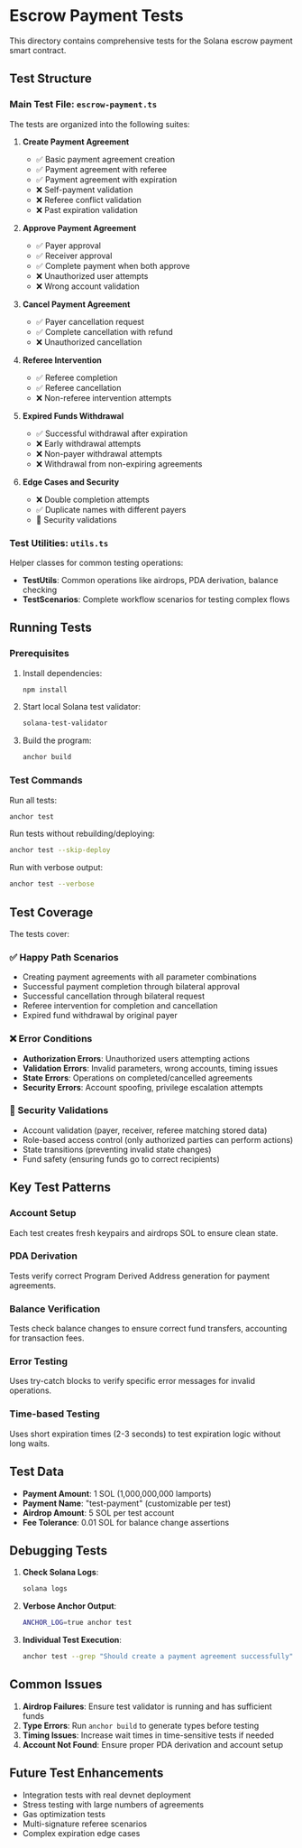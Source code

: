 # Escrow Payment Tests

This directory contains comprehensive tests for the Solana escrow payment smart contract.

## Test Structure

### Main Test File: `escrow-payment.ts`

The tests are organized into the following suites:

1. **Create Payment Agreement**
   - ✅ Basic payment agreement creation
   - ✅ Payment agreement with referee
   - ✅ Payment agreement with expiration
   - ❌ Self-payment validation
   - ❌ Referee conflict validation
   - ❌ Past expiration validation

2. **Approve Payment Agreement**
   - ✅ Payer approval
   - ✅ Receiver approval
   - ✅ Complete payment when both approve
   - ❌ Unauthorized user attempts
   - ❌ Wrong account validation

3. **Cancel Payment Agreement**
   - ✅ Payer cancellation request
   - ✅ Complete cancellation with refund
   - ❌ Unauthorized cancellation

4. **Referee Intervention**
   - ✅ Referee completion
   - ✅ Referee cancellation
   - ❌ Non-referee intervention attempts

5. **Expired Funds Withdrawal**
   - ✅ Successful withdrawal after expiration
   - ❌ Early withdrawal attempts
   - ❌ Non-payer withdrawal attempts
   - ❌ Withdrawal from non-expiring agreements

6. **Edge Cases and Security**
   - ❌ Double completion attempts
   - ✅ Duplicate names with different payers
   - 🔐 Security validations

### Test Utilities: `utils.ts`

Helper classes for common testing operations:

- **TestUtils**: Common operations like airdrops, PDA derivation, balance checking
- **TestScenarios**: Complete workflow scenarios for testing complex flows

## Running Tests

### Prerequisites

1. Install dependencies:
   ```bash
   npm install
   ```

2. Start local Solana test validator:
   ```bash
   solana-test-validator
   ```

3. Build the program:
   ```bash
   anchor build
   ```

### Test Commands

Run all tests:
```bash
anchor test
```

Run tests without rebuilding/deploying:
```bash
anchor test --skip-deploy
```

Run with verbose output:
```bash
anchor test --verbose
```

## Test Coverage

The tests cover:

### ✅ Happy Path Scenarios
- Creating payment agreements with all parameter combinations
- Successful payment completion through bilateral approval
- Successful cancellation through bilateral request
- Referee intervention for completion and cancellation
- Expired fund withdrawal by original payer

### ❌ Error Conditions
- **Authorization Errors**: Unauthorized users attempting actions
- **Validation Errors**: Invalid parameters, wrong accounts, timing issues
- **State Errors**: Operations on completed/cancelled agreements
- **Security Errors**: Account spoofing, privilege escalation attempts

### 🔐 Security Validations
- Account validation (payer, receiver, referee matching stored data)
- Role-based access control (only authorized parties can perform actions)
- State transitions (preventing invalid state changes)
- Fund safety (ensuring funds go to correct recipients)

## Key Test Patterns

### Account Setup
Each test creates fresh keypairs and airdrops SOL to ensure clean state.

### PDA Derivation
Tests verify correct Program Derived Address generation for payment agreements.

### Balance Verification
Tests check balance changes to ensure correct fund transfers, accounting for transaction fees.

### Error Testing
Uses try-catch blocks to verify specific error messages for invalid operations.

### Time-based Testing
Uses short expiration times (2-3 seconds) to test expiration logic without long waits.

## Test Data

- **Payment Amount**: 1 SOL (1,000,000,000 lamports)
- **Payment Name**: "test-payment" (customizable per test)
- **Airdrop Amount**: 5 SOL per test account
- **Fee Tolerance**: 0.01 SOL for balance change assertions

## Debugging Tests

1. **Check Solana Logs**:
   ```bash
   solana logs
   ```

2. **Verbose Anchor Output**:
   ```bash
   ANCHOR_LOG=true anchor test
   ```

3. **Individual Test Execution**:
   ```bash
   anchor test --grep "Should create a payment agreement successfully"
   ```

## Common Issues

1. **Airdrop Failures**: Ensure test validator is running and has sufficient funds
2. **Type Errors**: Run `anchor build` to generate types before testing
3. **Timing Issues**: Increase wait times in time-sensitive tests if needed
4. **Account Not Found**: Ensure proper PDA derivation and account setup

## Future Test Enhancements

- Integration tests with real devnet deployment
- Stress testing with large numbers of agreements
- Gas optimization tests
- Multi-signature referee scenarios
- Complex expiration edge cases